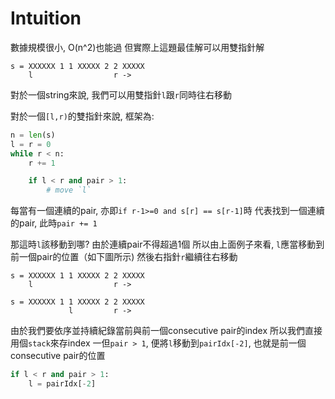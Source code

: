# Intuition

數據規模很小, O(n^2)也能過
但實際上這題最佳解可以用雙指針解

```
s = XXXXXX 1 1 XXXXX 2 2 XXXXX
    l                  r ->
```

對於一個string來說, 我們可以用雙指針`l`跟`r`同時往右移動

對於一個`[l,r)`的雙指針來說, 框架為:
```py
n = len(s)
l = r = 0
while r < n:
    r += 1

    if l < r and pair > 1:
        # move `l`
```

每當有一個連續的pair, 亦即`if r-1>=0 and s[r] == s[r-1]`時
代表找到一個連續的pair, 此時`pair += 1`

那這時`l`該移動到哪? 由於連續pair不得超過1個
所以由上面例子來看, `l`應當移動到前一個pair的位置（如下圖所示)
然後右指針`r`繼續往右移動

```
s = XXXXXX 1 1 XXXXX 2 2 XXXXX
    l                  r ->

s = XXXXXX 1 1 XXXXX 2 2 XXXXX
             l         r ->
```

由於我們要依序並持續紀錄當前與前一個consecutive pair的index
所以我們直接用個`stack`來存index
一但`pair > 1`, 便將`l`移動到`pairIdx[-2]`, 也就是前一個consecutive pair的位置
```py
if l < r and pair > 1:
    l = pairIdx[-2]
```